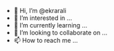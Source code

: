 - 👋 Hi, I’m @ekrarali
- 👀 I’m interested in ...
- 🌱 I’m currently learning ...
- 💞️ I’m looking to collaborate on ...
- 📫 How to reach me ...

<!---
ekrarali/ekrarali is a ✨ special ✨ repository because its `README.md` (this file) appears on your GitHub profile.
You can click the Preview link to take a look at your changes.
--->
